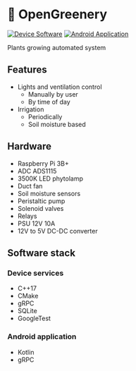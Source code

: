 # :herb: OpenGreenery
[![Device Software](https://github.com/OpenGreenery/OpenGreenery/actions/workflows/device-sw.yml/badge.svg)](https://github.com/OpenGreenery/OpenGreenery/actions/workflows/device-sw.yml) [![Android Application](https://github.com/OpenGreenery/OpenGreenery/actions/workflows/android.yml/badge.svg)](https://github.com/OpenGreenery/OpenGreenery/actions/workflows/android.yml)

Plants growing automated system

## Features
- Lights and ventilation control
  - Manually by user
  - By time of day
- Irrigation
  - Periodically
  - Soil moisture based

## Hardware
- Raspberry Pi 3B+
- ADC ADS1115
- 3500K LED phytolamp
- Duct fan
- Soil moisture sensors
- Peristaltic pump
- Solenoid valves
- Relays
- PSU 12V 10A
- 12V to 5V DC-DC converter

## Software stack
### Device services
- C++17
- CMake
- gRPC
- SQLite
- GoogleTest
### Android application
- Kotlin
- gRPC
